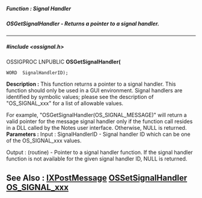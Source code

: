 ##### Function : Signal Handler
##### OSGetSignalHandler - Returns a pointer to a signal handler.
---
##### #include <ossignal.h>
OSSIGPROC LNPUBLIC **OSGetSignalHandler(**

	WORD  SignalHandlerID);
**Description :**
This function returns a pointer to a signal handler.  This function should only 
be used in a GUI environment.  Signal handlers are identified by symbolic 
values;  please see the description of "OS_SIGNAL_xxx" for a list of allowable 
values.

For example, "OSGetSignalHandler(OS_SIGNAL_MESSAGE)" will return a valid 
pointer for the message signal handler only if the function call resides in a 
DLL called by the Notes user interface.  Otherwise, NULL is returned.
**Parameters :**
Input :
SignalHandlerID  -  Signal handler ID which can be one of the OS_SIGNAL_xxx values.

Output :
(routine)  -  Pointer to a signal handler function.  If the signal handler function is not available for the given signal handler ID, NULL is returned.


**See Also :**
[IXPostMessage](D:/md_files/IXPostMessage.md)
[OSSetSignalHandler](D:/md_files/OSSetSignalHandler.md)
[OS_SIGNAL_xxx](D:/md_files/OS_SIGNAL_xxx.md)
---
